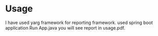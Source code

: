 
# Usage #
I have used yarg framework for reporting framework. used spring boot application
Run App.java you will see report in usage.pdf.
